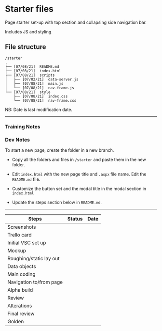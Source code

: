# Starter files

Page starter set-up with top section and collapsing side navigation bar.

Includes JS and styling.

## File structure

```
/starter
.
├── [07/08/21]  README.md
├── [07/08/21]  index.html
├── [07/08/21]  scripts
│   ├── [07/02/21]  data-server.js
│   ├── [07/08/21]  main.js
│   └── [07/08/21]  nav-frame.js
└── [07/08/21]  style
    ├── [07/08/21]  index.css
    └── [07/08/21]  nav-frame.css
```

NB: Date is last modification date.

---

### Training Notes

### Dev Notes

To start a new page, create the folder in a new branch.

- Copy all the folders and files in `/starter` and paste them in the new folder.

- Edit `index.html` with the new page title and `.aspx` file name. Edit the `README.md` file.

- Customize the button set and the modal title in the modal section in `index.html`

- Update the steps section below in `README.md`.

---

| Steps                   | Status | Date |
| ----------------------- | ------ | ---- |
| Screenshots             |        |      |
| Trello card             |        |      |
| Initial VSC set up      |        |      |
| Mockup                  |        |      |
| Roughing/static lay out |        |      |
| Data objects            |        |      |
| Main coding             |        |      |
| Navigation to/from page |        |      |
| Alpha build             |        |      |
| Review                  |        |      |
| Alterations             |        |      |
| Final review            |        |      |
| Golden                  |        |      |
